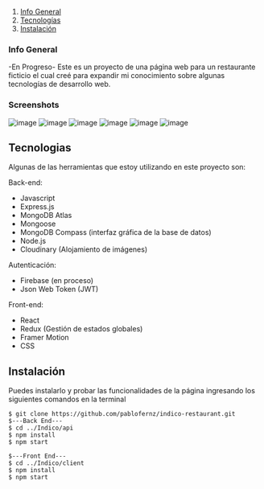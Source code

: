 1. [Info General](#Info-General)
2. [Tecnologías](#tecnologias)
3. [Instalación](#Instalación)
   
### Info General
-En Progreso-
Este es un proyecto de una página web para un restaurante ficticio el cual creé para expandir mi conocimiento sobre algunas tecnologías de desarrollo web.

### Screenshots
![image](https://github.com/user-attachments/assets/2c7fb6ef-b8d6-4d01-a1c3-7bf6d7438e3c)
![image](https://github.com/user-attachments/assets/1978c0c4-e0e4-4857-9ff2-26db55a9b559)
![image](https://github.com/user-attachments/assets/d703555a-7a55-4711-832a-30164e76e19a)
![image](https://github.com/user-attachments/assets/89f433bb-4058-4fed-a88b-720ada71da4d)
![image](https://github.com/pablofernz/indico-restaurant/assets/122618014/886c8493-0a8a-428d-91a3-58862dc2394f)
![image](https://github.com/user-attachments/assets/efe12ce3-e6d2-49aa-9094-b5b9c50898c1)



## Tecnologias
Algunas de las herramientas que estoy utilizando en este proyecto son:

Back-end:
* Javascript
* Express.js
* MongoDB Atlas
* Mongoose
* MongoDB Compass (interfaz gráfica de la base de datos)
* Node.js
* Cloudinary (Alojamiento de imágenes)

Autenticación:
* Firebase (en proceso)
* Json Web Token (JWT)

Front-end:
* React
* Redux (Gestión de estados globales)
* Framer Motion
* CSS
  
## Instalación
Puedes instalarlo y probar las funcionalidades de la página ingresando los siguientes comandos en la terminal
```
$ git clone https://github.com/pablofernz/indico-restaurant.git
$---Back End---
$ cd ../Indico/api
$ npm install
$ npm start

$---Front End---
$ cd ../Indico/client
$ npm install
$ npm start
```
